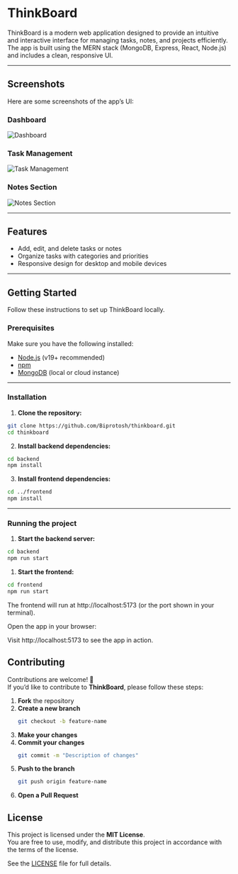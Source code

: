 # ThinkBoard

ThinkBoard is a modern web application designed to provide an intuitive and interactive interface for managing tasks, notes, and projects efficiently. The app is built using the MERN stack (MongoDB, Express, React, Node.js) and includes a clean, responsive UI.

---

## Screenshots

Here are some screenshots of the app’s UI:

### Dashboard
![Dashboard](./screenshots/dashboard.png)

### Task Management
![Task Management](./screenshots/tasks.png)

### Notes Section
![Notes Section](./screenshots/notes.png)


---

## Features

- Add, edit, and delete tasks or notes  
- Organize tasks with categories and priorities  
- Responsive design for desktop and mobile devices 

---

## Getting Started

Follow these instructions to set up ThinkBoard locally.

### Prerequisites

Make sure you have the following installed:

- [Node.js](https://nodejs.org/en/) (v19+ recommended)  
- [npm](https://www.npmjs.com/get-npm)  
- [MongoDB](https://www.mongodb.com/) (local or cloud instance)

---

### Installation

1. **Clone the repository:**

```bash
git clone https://github.com/Biprotosh/thinkboard.git
cd thinkboard
```

2. **Install backend dependencies:**

```bash 
cd backend
npm install
```

3. **Install frontend dependencies:**
```bash
cd ../frontend
npm install
```
---
### Running the project
1. **Start the backend server:**

```bash
cd backend
npm run start
```

1. **Start the frontend:**

```bash
cd frontend
npm run start
```
The frontend will run at http://localhost:5173 (or the port shown in your terminal).

Open the app in your browser:

Visit http://localhost:5173 to see the app in action.

## Contributing

Contributions are welcome! 🎉  
If you’d like to contribute to **ThinkBoard**, please follow these steps:

1. **Fork** the repository  
2. **Create a new branch**  
   ```bash
   git checkout -b feature-name
3. **Make your changes**
4. **Commit your changes**
    ```bash
    git commit -m "Description of changes"
5. **Push to the branch**
    ```bash
    git push origin feature-name
6. **Open a Pull Request**

## License

This project is licensed under the **MIT License**.  
You are free to use, modify, and distribute this project in accordance with the terms of the license.  

See the [LICENSE](./LICENSE) file for full details.
